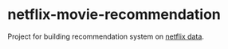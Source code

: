 # netflix-movie-recommendation

Project for building recommendation system on [netflix data](https://www.kaggle.com/datasets/netflix-inc/netflix-prize-data).

